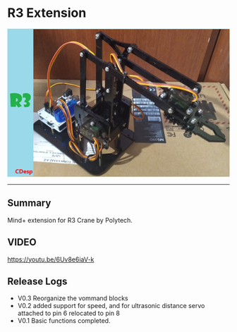 # R3 Extension


![](./arduinoC/_images/featured.png)

---------------------------------------------------------


## Summary
Mind+ extension for R3 Crane by Polytech.

## VIDEO

https://youtu.be/6Uv8e6iaV-k

## Release Logs
* V0.3  Reorganize the vommand blocks
* V0.2  added support for speed, and for ultrasonic distance servo attached to pin 6 relocated to pin 8
* V0.1  Basic functions completed.
